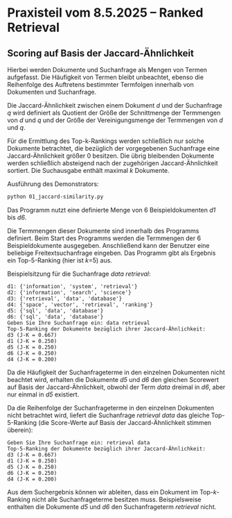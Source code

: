 # Praxisteil vom 8.5.2025 – Ranked Retrieval 

## Scoring auf Basis der Jaccard-Ähnlichkeit

Hierbei werden Dokumente und Suchanfrage als Mengen von Termen aufgefasst. Die Häufigkeit von Termen bleibt unbeachtet, ebenso die Reihenfolge des Auftretens bestimmter Termfolgen innerhalb von Dokumenten und Suchanfrage.

Die Jaccard-Ähnlichkeit zwischen einem Dokument _d_ und der Suchanfrage _q_ wird definiert als Quotient der Größe der Schnittmenge der Termmengen von _d_ und _q_ und der Größe der Vereinigungsmenge der Termmengen von _d_ und _q_.

Für die Ermittlung des Top-k-Rankings werden schließlich nur solche Dokumente betrachtet, die bezüglich der vorgegebenen Suchanfrage eine Jaccard-Ähnlichkeit größer 0 besitzen. Die übrig bleibenden Dokumente werden schließlich absteigend nach der zugehörigen Jaccard-Ähnlichkeit sortiert. Die Suchausgabe enthält maximal _k_ Dokumente.

Ausführung des Demonstrators:

```sh
python 01_jaccard-similarity.py
```

Das Programm nutzt eine definierte Menge von 6 Beispieldokumenten _d1_ bis _d6_. 

Die Termmengen dieser Dokumente sind innerhalb des Programms definiert. Beim Start des Programms werden die Termmengen der 6 Beispieldokumente ausgegeben. Anschließend kann der Benutzer eine beliebige Freitextsuchanfrage eingeben. Das Programm gibt als Ergebnis ein Top-5-Ranking (hier ist _k_=5) aus.

Beispielsitzung für die Suchanfrage _data retrieval_:

```
d1: {'information', 'system', 'retrieval'}
d2: {'information', 'search', 'science'}
d3: {'retrieval', 'data', 'database'}
d4: {'space', 'vector', 'retrieval', 'ranking'}
d5: {'sql', 'data', 'database'}
d6: {'sql', 'data', 'database'}
Geben Sie Ihre Suchanfrage ein: data retrieval
Top-5-Ranking der Dokumente bezüglich ihrer Jaccard-Ähnlichkeit:
d3 (J-K = 0.667)
d1 (J-K = 0.250)
d5 (J-K = 0.250)
d6 (J-K = 0.250)
d4 (J-K = 0.200)
```

Da die Häufigkeit der Suchanfrageterme in den einzelnen Dokumenten nicht beachtet wird, erhalten die Dokumente _d5_ und _d6_ den gleichen Scorewert auf Basis der Jaccard-Ähnlichkeit, obwohl der Term
_data_ dreimal in _d6_, aber nur einmal in _d5_ existiert.

Da die Reihenfolge der Suchanfrageterme in den einzelnen Dokumenten nicht betrachtet wird, liefert die Suchanfrage _retrieval data_ das gleiche Top-5-Ranking (die Score-Werte auf Basis der Jaccard-Ähnlichkeit stimmen überein):

```
Geben Sie Ihre Suchanfrage ein: retrieval data
Top-5-Ranking der Dokumente bezüglich ihrer Jaccard-Ähnlichkeit:
d3 (J-K = 0.667)
d1 (J-K = 0.250)
d5 (J-K = 0.250)
d6 (J-K = 0.250)
d4 (J-K = 0.200)
```

Aus dem Suchergebnis können wir ableiten, dass ein Dokument im Top-_k_-Ranking nicht alle Suchanfrageterme besitzen muss. Beispielsweise enthalten die Dokumente _d5_ und _d6_ den Suchanfrageterm _retrieval_ nicht.
